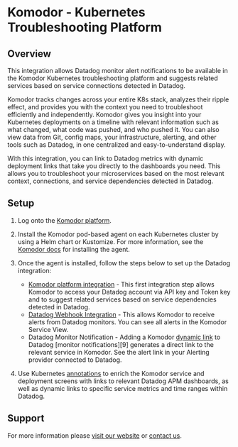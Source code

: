 # Komodor - Kubernetes Troubleshooting Platform

## Overview

This integration allows Datadog monitor alert notifications to be available in the Komodor Kubernetes troubleshooting platform and suggests related services based on service connections detected in Datadog.

Komodor tracks changes across your entire K8s stack, analyzes their ripple effect, and provides you with the context you need to troubleshoot efficiently and independently. Komodor gives you insight into your Kubernetes deployments on a timeline with relevant information such as what changed, what code was pushed, and who pushed it. You can also view data from Git, config maps, your infrastructure, alerting, and other tools such as Datadog, in one centralized and easy-to-understand display. 
	
With this integration, you can link to Datadog metrics with dynamic deployment links that take you directly to the dashboards you need. This allows you to troubleshoot your microservices based on the most relevant context, connections, and service dependencies detected in Datadog.
	
## Setup
	
1. Log onto the [Komodor platform][7].
2. Install the Komodor pod-based agent on each Kubernetes cluster by using a Helm chart or Kustomize. For more information, see the [Komodor docs][2] for installing the agent.

3. Once the agent is installed, follow the steps below to set up the Datadog integration:
	- [Komodor platform integration][3] - This first integration step allows Komodor to access your Datadog account via API key and Token key and to suggest related services based on service dependencies detected in Datadog.
	- [Datadog Webhook Integration][4] - This allows Komodor to receive alerts from Datadog monitors. You can see all alerts in the Komodor Service View.
	- Datadog Monitor Notification - Adding a Komodor [dynamic link][5] to Datadog [monitor notifications][9] generates a direct link to the relevant service in Komodor. See the alert link in your Alerting provider connected to Datadog.
	
4. Use Kubernetes [annotations][6] to enrich the Komodor service and deployment screens with links to relevant Datadog APM dashboards, as well as dynamic links to specific service metrics and time ranges within Datadog.

## Support

For more information please [visit our website][1] or [contact us][8].

[1]: https://komodor.com/sign-up/
[2]: https://docs.komodor.com/Learn/Komodor-Agent.html
[3]: https://docs.komodor.com/Integrations/Datadog.html
[4]: https://docs.komodor.com/Integrations/datadog-webhook.html
[5]: https://docs.komodor.com/Integrations/Datadog-Monitor-Notification.html
[6]: https://docs.komodor.com/Learn/Annotations.html
[7]: https://app.komodor.com/
[8]: https://komodor.com/contact-us/